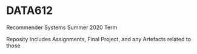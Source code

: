 # DATA612
Recommender Systems
Summer 2020 Term

Reposity Includes Assignments, Final Project, and any Artefacts related to those
